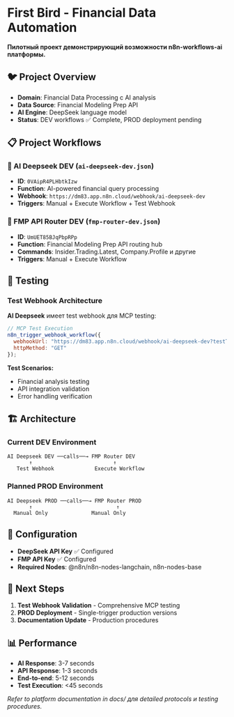 # First Bird - Financial Data Automation

**Пилотный проект демонстрирующий возможности n8n-workflows-ai платформы.**

## 🐦 Project Overview
- **Domain**: Financial Data Processing с AI analysis
- **Data Source**: Financial Modeling Prep API
- **AI Engine**: DeepSeek language model
- **Status**: DEV workflows ✅ Complete, PROD deployment pending

## 📋 Project Workflows

### 🤖 AI Deepseek DEV (`ai-deepseek-dev.json`)
- **ID**: `0VAipR4PLHbtkIzw`
- **Function**: AI-powered financial query processing
- **Webhook**: `https://dm83.app.n8n.cloud/webhook/ai-deepseek-dev`
- **Triggers**: Manual + Execute Workflow + Test Webhook

### 🔗 FMP API Router DEV (`fmp-router-dev.json`)
- **ID**: `UmUET85BJqPbpRPp` 
- **Function**: Financial Modeling Prep API routing hub
- **Commands**: Insider.Trading.Latest, Company.Profile и другие
- **Triggers**: Manual + Execute Workflow

## 🧪 Testing

### Test Webhook Architecture
**AI Deepseek** имеет test webhook для MCP testing:
```javascript
// MCP Test Execution
n8n_trigger_webhook_workflow({
  webhookUrl: "https://dm83.app.n8n.cloud/webhook/ai-deepseek-dev?testType=full&testData.input=Analyze%20AAPL&testData.sessionId=test-001",
  httpMethod: "GET"
});
```

**Test Scenarios:**
- Financial analysis testing
- API integration validation  
- Error handling verification

## 🏗️ Architecture

### Current DEV Environment
```
AI Deepseek DEV ──calls──→ FMP Router DEV
       ↑                          ↑
   Test Webhook             Execute Workflow
```

### Planned PROD Environment  
```
AI Deepseek PROD ──calls──→ FMP Router PROD
       ↑                           ↑
  Manual Only              Manual Only
```

## 🔧 Configuration
- **DeepSeek API Key** ✅ Configured
- **FMP API Key** ✅ Configured
- **Required Nodes**: @n8n/n8n-nodes-langchain, n8n-nodes-base

## 🎯 Next Steps
1. **Test Webhook Validation** - Comprehensive MCP testing
2. **PROD Deployment** - Single-trigger production versions
3. **Documentation Update** - Production procedures

## 📊 Performance
- **AI Response**: 3-7 seconds
- **API Response**: 1-3 seconds
- **End-to-end**: 5-12 seconds
- **Test Execution**: <45 seconds

*Refer to platform documentation in docs/ для detailed protocols и testing procedures.*